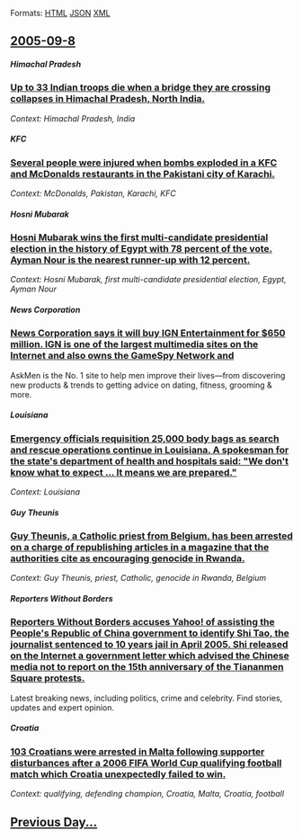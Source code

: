 
Formats: [HTML](2005/09/8/index.html)  [JSON](2005/09/8/index.json)  [XML](2005/09/8/index.xml)  

## [2005-09-8](/news/2005/09/8/index.md)

##### Himachal Pradesh
### [ Up to 33 Indian troops die when a bridge they are crossing collapses in Himachal Pradesh, North India. ](/news/2005/09/8/up-to-33-indian-troops-die-when-a-bridge-they-are-crossing-collapses-in-himachal-pradesh-north-india.md)
_Context: Himachal Pradesh, India_

##### KFC
### [ Several people were injured when bombs exploded in a KFC and McDonalds restaurants in the Pakistani city of Karachi. ](/news/2005/09/8/several-people-were-injured-when-bombs-exploded-in-a-kfc-and-mcdonalds-restaurants-in-the-pakistani-city-of-karachi.md)
_Context: McDonalds, Pakistan, Karachi, KFC_

##### Hosni Mubarak
### [ Hosni Mubarak wins the first multi-candidate presidential election in the history of Egypt with 78 percent of the vote. Ayman Nour is the nearest runner-up with 12 percent. ](/news/2005/09/8/hosni-mubarak-wins-the-first-multi-candidate-presidential-election-in-the-history-of-egypt-with-78-percent-of-the-vote-ayman-nour-is-the-n.md)
_Context: Hosni Mubarak, first multi-candidate presidential election, Egypt, Ayman Nour_

##### News Corporation
### [ News Corporation says it will buy IGN Entertainment for $650 million. IGN is one of the largest multimedia sites on the Internet and also owns the GameSpy Network and ](/news/2005/09/8/news-corporation-says-it-will-buy-ign-entertainment-for-650-million-ign-is-one-of-the-largest-multimedia-sites-on-the-internet-and-also-o.md)
AskMen is the No. 1 site to help men improve their lives—from discovering new products & trends to getting advice on dating, fitness, grooming & more.

##### Louisiana
### [ Emergency officials requisition 25,000 body bags as search and rescue operations continue in Louisiana. A spokesman for the state's department of health and hospitals said: "We don't know what to expect ... It means we are prepared." ](/news/2005/09/8/emergency-officials-requisition-25-000-body-bags-as-search-and-rescue-operations-continue-in-louisiana-a-spokesman-for-the-state-s-departm.md)
_Context: Louisiana_

##### Guy Theunis
### [ Guy Theunis, a Catholic priest from Belgium, has been arrested on a charge of republishing articles in a magazine that the authorities cite as encouraging genocide in Rwanda. ](/news/2005/09/8/guy-theunis-a-catholic-priest-from-belgium-has-been-arrested-on-a-charge-of-republishing-articles-in-a-magazine-that-the-authorities-cite.md)
_Context: Guy Theunis, priest, Catholic, genocide in Rwanda, Belgium_

##### Reporters Without Borders
### [ Reporters Without Borders accuses Yahoo! of assisting the People's Republic of China government to identify Shi Tao, the journalist sentenced to 10 years jail in April 2005. Shi released on the Internet a government letter which advised the Chinese media not to report on the 15th anniversary of the Tiananmen Square protests. ](/news/2005/09/8/reporters-without-borders-accuses-yahoo-of-assisting-the-people-s-republic-of-china-government-to-identify-shi-tao-the-journalist-sentenc.md)
Latest breaking news, including politics, crime and celebrity. Find stories, updates and expert opinion.

##### Croatia
### [ 103 Croatians were arrested in Malta following supporter disturbances after a 2006 FIFA World Cup qualifying football match which Croatia unexpectedly failed to win. ](/news/2005/09/8/103-croatians-were-arrested-in-malta-following-supporter-disturbances-after-a-2006-fifa-world-cup-qualifying-football-match-which-croatia-u.md)
_Context: qualifying, defending champion, Croatia, Malta, Croatia, football_

## [Previous Day...](/news/2005/09/7/index.md)

